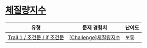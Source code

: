 # [체질량지수](https://www.codetree.ai/trails/complete/curated-cards/challenge-bmi)

|유형|문제 경험치|난이도|
|---|---|---|
|[Trail 1 / 조건문 / if 조건문](https://www.codetree.ai/trail-info/novice-low/)|[[Challenge]체질량지수](https://www.codetree.ai/trails/complete/curated-cards/challenge-bmi/)|보통|


